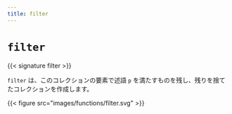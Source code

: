 ```yaml
---
title: filter
---
```


# `filter`

{{< signature filter >}}

`filter` は、このコレクションの要素で述語 `p` を満たすものを残し、残りを捨てたコレクションを作成します。

{{< figure src="images/functions/filter.svg" >}}
